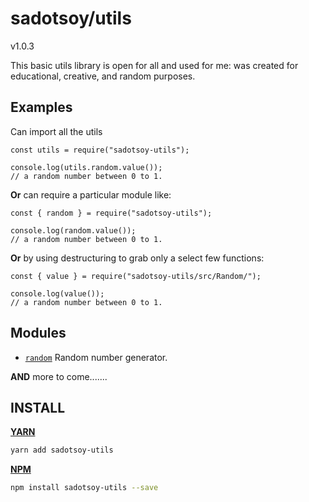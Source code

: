 # sadotsoy/utils
v1.0.3

This basic utils library is open for all and used for me: was created for educational, creative, and random purposes.


## Examples

Can import all the utils

```JS
const utils = require("sadotsoy-utils");

console.log(utils.random.value());
// a random number between 0 to 1.
```

**Or** can require a particular module like:

```JS
const { random } = require("sadotsoy-utils");

console.log(random.value());
// a random number between 0 to 1.
```

**Or** by using destructuring to grab only a select few functions:
```JS
const { value } = require("sadotsoy-utils/src/Random/");

console.log(value());
// a random number between 0 to 1.
```

## Modules
- [`random`](./docs/random.md) Random number generator.


**AND** more to come.......


## INSTALL

[**YARN**](https://yarnpkg.com)

```sh
yarn add sadotsoy-utils
```

[**NPM**](https://npmjs.com/)

```sh
npm install sadotsoy-utils --save
```

